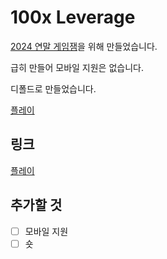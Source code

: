 # 100x Leverage

[2024 연말 게임잼](https://gall.dcinside.com/mgallery/board/view?id=game_dev&no=174633)을 위해 만들었습니다.

급히 만들어 모바일 지원은 없습니다.

디폴드로 만들었습니다.

[플레이](https://dorage.itch.io/100x-leverage)

## 링크

[플레이](https://dorage.itch.io/100x-leverage)

## 추가할 것

- [ ] 모바일 지원
- [ ] 숏